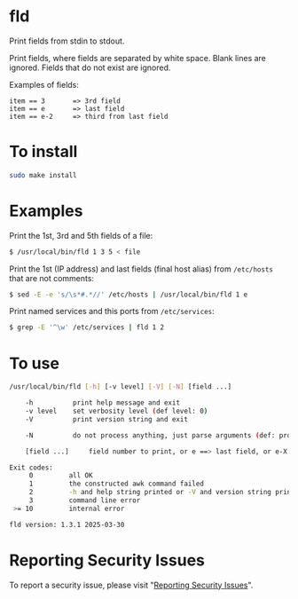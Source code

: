 # fld

Print fields from stdin to stdout.

Print fields, where fields are separated by white space.  Blank lines are ignored.  Fields that do not exist are ignored.

Examples of fields:

    item == 3       => 3rd field
    item == e       => last field
    item == e-2     => third from last field


# To install

```sh
sudo make install
```


# Examples

Print the 1st, 3rd and 5th fields of a file:

```sh
$ /usr/local/bin/fld 1 3 5 < file
```

Print the 1st (IP address) and last fields (final host alias) from `/etc/hosts` that are not comments:

```sh
$ sed -E -e 's/\s*#.*//' /etc/hosts | /usr/local/bin/fld 1 e
```

Print named services and this ports from `/etc/services`:

```sh
$ grep -E '^\w' /etc/services | fld 1 2
```


# To use

```sh
/usr/local/bin/fld [-h] [-v level] [-V] [-N] [field ...]

    -h          print help message and exit
    -v level    set verbosity level (def level: 0)
    -V          print version string and exit

    -N          do not process anything, just parse arguments (def: process something)

    [field ...]	    field number to print, or e ==> last field, or e-X ==> X-th from last field

Exit codes:
     0         all OK
     1         the constructed awk command failed
     2         -h and help string printed or -V and version string printed
     3         command line error
 >= 10         internal error

fld version: 1.3.1 2025-03-30
```


# Reporting Security Issues

To report a security issue, please visit "[Reporting Security Issues](https://github.com/lcn2/fld/security/policy)".
